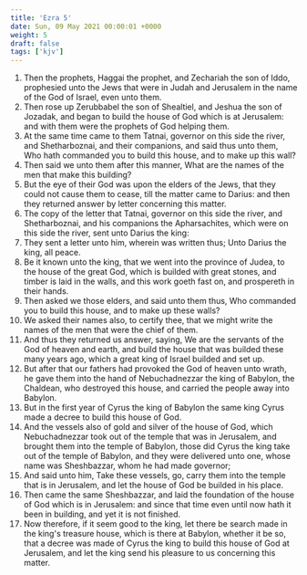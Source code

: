 ```yaml
---
title: 'Ezra 5'
date: Sun, 09 May 2021 00:00:01 +0000
weight: 5
draft: false
tags: ['kjv'] 
---
```


1. Then the prophets, Haggai the prophet, and Zechariah the son of Iddo, prophesied unto the Jews that were in Judah and Jerusalem in the name of the God of Israel, even unto them.
2. Then rose up Zerubbabel the son of Shealtiel, and Jeshua the son of Jozadak, and began to build the house of God which is at Jerusalem: and with them were the prophets of God helping them.
3. At the same time came to them Tatnai, governor on this side the river, and Shetharboznai, and their companions, and said thus unto them, Who hath commanded you to build this house, and to make up this wall?
4. Then said we unto them after this manner, What are the names of the men that make this building?
5. But the eye of their God was upon the elders of the Jews, that they could not cause them to cease, till the matter came to Darius: and then they returned answer by letter concerning this matter.
6. The copy of the letter that Tatnai, governor on this side the river, and Shetharboznai, and his companions the Apharsachites, which were on this side the river, sent unto Darius the king:
7. They sent a letter unto him, wherein was written thus; Unto Darius the king, all peace.
8. Be it known unto the king, that we went into the province of Judea, to the house of the great God, which is builded with great stones, and timber is laid in the walls, and this work goeth fast on, and prospereth in their hands.
9. Then asked we those elders, and said unto them thus, Who commanded you to build this house, and to make up these walls?
10. We asked their names also, to certify thee, that we might write the names of the men that were the chief of them.
11. And thus they returned us answer, saying, We are the servants of the God of heaven and earth, and build the house that was builded these many years ago, which a great king of Israel builded and set up.
12. But after that our fathers had provoked the God of heaven unto wrath, he gave them into the hand of Nebuchadnezzar the king of Babylon, the Chaldean, who destroyed this house, and carried the people away into Babylon.
13. But in the first year of Cyrus the king of Babylon the same king Cyrus made a decree to build this house of God.
14. And the vessels also of gold and silver of the house of God, which Nebuchadnezzar took out of the temple that was in Jerusalem, and brought them into the temple of Babylon, those did Cyrus the king take out of the temple of Babylon, and they were delivered unto one, whose name was Sheshbazzar, whom he had made governor;
15. And said unto him, Take these vessels, go, carry them into the temple that is in Jerusalem, and let the house of God be builded in his place.
16. Then came the same Sheshbazzar, and laid the foundation of the house of God which is in Jerusalem: and since that time even until now hath it been in building, and yet it is not finished.
17. Now therefore, if it seem good to the king, let there be search made in the king's treasure house, which is there at Babylon, whether it be so, that a decree was made of Cyrus the king to build this house of God at Jerusalem, and let the king send his pleasure to us concerning this matter.
